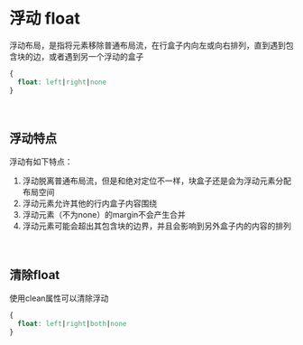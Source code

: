 # 浮动 float
浮动布局，是指将元素移除普通布局流，在行盒子内向左或向右排列，直到遇到包含块的边，或者遇到另一个浮动的盒子
```css
{
  float: left|right|none
}
```

<br/>

## 浮动特点
浮动有如下特点：
1. 浮动脱离普通布局流，但是和绝对定位不一样，块盒子还是会为浮动元素分配布局空间
2. 浮动元素允许其他的行内盒子内容围绕
3. 浮动元素（不为none）的margin不会产生合并
4. 浮动元素可能会超出其包含块的边界，并且会影响到另外盒子内的内容的排列

<br/>

## 清除float
使用clean属性可以清除浮动
```css
{
  float: left|right|both|none
}
```
